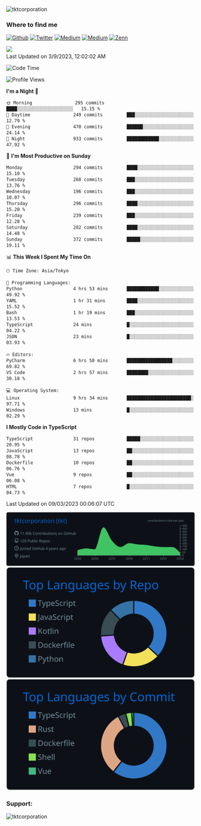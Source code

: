 <p align="left"> <img src="https://komarev.com/ghpvc/?username=tktcorporation&label=Profile%20views&color=0e75b6&style=flat" alt="tktcorporation" /> </p>

<h3>Where to find me</h3>
<p>
<a href="https://github.com/tktcorporation" target="_blank"><img alt="Github" src="https://img.shields.io/badge/GitHub-%2312100E.svg?&style=for-the-badge&logo=Github&logoColor=white" /></a>
<a href="https://twitter.com/tktcorporation" target="_blank"><img alt="Twitter" src="https://img.shields.io/badge/twitter-%231DA1F2.svg?&style=for-the-badge&logo=twitter&logoColor=white" /></a>
<a href="https://www.linkedin.com/in/tktcorporation" target="_blank"><img alt="Medium" src="https://img.shields.io/badge/linkdin-0a66c2.svg?&style=for-the-badge&logo=linkedin&logoColor=white" /></a>
<a href="https://qiita.com/tktcorporation" target="_blank"><img alt="Medium" src="https://img.shields.io/badge/qiita-55C500.svg?&style=for-the-badge&logo=qiita&logoColor=white" /></a>
<a href="https://zenn.dev/tktcorporation" target="_blank"><img alt="Zenn" src="https://img.shields.io/badge/Zenn-3EA8FF.svg?&style=for-the-badge&logo=Zenn&logoColor=white" /></a>
</p>

<!--START_SECTION:lapras-card-->
<a href="https://lapras.com/public/tktcorporation" target="_blank" rel="noopener noreferrer"><img src="https://lapras-card-generator.vercel.app/api/svg?e=3.89&b=3.48&i=3.58&b1=%23232323&b2=%236d6d6d&i1=%23212121&i2=%23818181&l=en" width="300" ></a>  
Last Updated on 3/9/2023, 12:02:02 AM
<!--END_SECTION:lapras-card-->
  
<!--START_SECTION:waka-->
![Code Time](http://img.shields.io/badge/Code%20Time-895%20hrs%2020%20mins-blue)

![Profile Views](http://img.shields.io/badge/Profile%20Views-24-blue)

**I'm a Night 🦉** 

```text
🌞 Morning                295 commits         ████░░░░░░░░░░░░░░░░░░░░░   15.15 % 
🌆 Daytime                249 commits         ███░░░░░░░░░░░░░░░░░░░░░░   12.79 % 
🌃 Evening                470 commits         ██████░░░░░░░░░░░░░░░░░░░   24.14 % 
🌙 Night                  933 commits         ████████████░░░░░░░░░░░░░   47.92 % 
```
📅 **I'm Most Productive on Sunday** 

```text
Monday                   294 commits         ████░░░░░░░░░░░░░░░░░░░░░   15.10 % 
Tuesday                  268 commits         ███░░░░░░░░░░░░░░░░░░░░░░   13.76 % 
Wednesday                196 commits         ███░░░░░░░░░░░░░░░░░░░░░░   10.07 % 
Thursday                 296 commits         ████░░░░░░░░░░░░░░░░░░░░░   15.20 % 
Friday                   239 commits         ███░░░░░░░░░░░░░░░░░░░░░░   12.28 % 
Saturday                 282 commits         ████░░░░░░░░░░░░░░░░░░░░░   14.48 % 
Sunday                   372 commits         █████░░░░░░░░░░░░░░░░░░░░   19.11 % 
```


📊 **This Week I Spent My Time On** 

```text
🕑︎ Time Zone: Asia/Tokyo

💬 Programming Languages: 
Python                   4 hrs 53 mins       ████████████░░░░░░░░░░░░░   49.92 % 
YAML                     1 hr 31 mins        ████░░░░░░░░░░░░░░░░░░░░░   15.52 % 
Bash                     1 hr 19 mins        ███░░░░░░░░░░░░░░░░░░░░░░   13.53 % 
TypeScript               24 mins             █░░░░░░░░░░░░░░░░░░░░░░░░   04.22 % 
JSON                     23 mins             █░░░░░░░░░░░░░░░░░░░░░░░░   03.93 % 

🔥 Editors: 
PyCharm                  6 hrs 50 mins       █████████████████░░░░░░░░   69.82 % 
VS Code                  2 hrs 57 mins       ████████░░░░░░░░░░░░░░░░░   30.18 % 

💻 Operating System: 
Linux                    9 hrs 34 mins       ████████████████████████░   97.71 % 
Windows                  13 mins             █░░░░░░░░░░░░░░░░░░░░░░░░   02.29 % 
```

**I Mostly Code in TypeScript** 

```text
TypeScript               31 repos            █████░░░░░░░░░░░░░░░░░░░░   20.95 % 
JavaScript               13 repos            ██░░░░░░░░░░░░░░░░░░░░░░░   08.78 % 
Dockerfile               10 repos            ██░░░░░░░░░░░░░░░░░░░░░░░   06.76 % 
Vue                      9 repos             ██░░░░░░░░░░░░░░░░░░░░░░░   06.08 % 
HTML                     7 repos             █░░░░░░░░░░░░░░░░░░░░░░░░   04.73 % 
```




 Last Updated on 09/03/2023 00:06:07 UTC
<!--END_SECTION:waka-->

[![](https://raw.githubusercontent.com/tktcorporation/tktcorporation/master/profile-summary-card-output/github_dark/0-profile-details.svg)](https://github.com/vn7n24fzkq/github-profile-summary-cards)
[![](https://raw.githubusercontent.com/tktcorporation/tktcorporation/master/profile-summary-card-output/github_dark/1-repos-per-language.svg)](https://github.com/vn7n24fzkq/github-profile-summary-cards) [![](https://raw.githubusercontent.com/tktcorporation/tktcorporation/master/profile-summary-card-output/github_dark/2-most-commit-language.svg)](https://github.com/vn7n24fzkq/github-profile-summary-cards)

<h3 align="left">Support:</h3>
<p><a href="https://www.buymeacoffee.com/tktcorporation"> <img align="left" src="https://cdn.buymeacoffee.com/buttons/v2/default-yellow.png" height="50" width="210" alt="tktcorporation" /></a></p><br><br>
